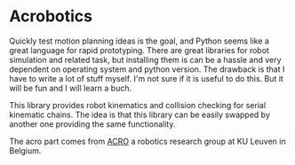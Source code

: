 # Acrobotics

Quickly test motion planning ideas is the goal, and Python seems like a great language for rapid prototyping. There are great libraries for robot simulation and related task, but installing them is can be a hassle and very dependent on operating system and python version.
The drawback is that I have to write a lot of stuff myself. I'm not sure if it is useful to do this. But it will be fun and I will learn a buch.

This library provides robot kinematics and collision checking for serial kinematic chains. The idea is that this library can be easily swapped by another one providing the same functionality.

The acro part comes from [ACRO](https://iiw.kuleuven.be/onderzoek/acro) a robotics research group at KU Leuven in Belgium.
